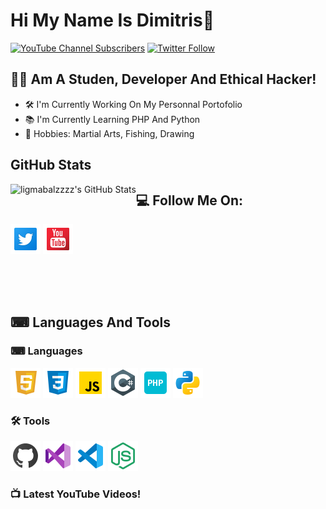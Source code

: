 # Hi My Name Is Dimitris👋

[![YouTube Channel Subscribers](https://img.shields.io/youtube/channel/subscribers/UCJQ_4gnMa7A49orDybZl7hA?logo=youtube&logoColor=red&style=for-the-badge)][youtube]
[![Twitter Follow](https://img.shields.io/twitter/follow/DimitrisEbrahim?color=1DA1F2&logo=twitter&style=for-the-badge)](https://twitter.com/intent/follow?original_referer=https%3A%2F%2Fgithub.com%2FcodeSTACKr&screen_name=codeSTACKr)
## 🙋‍♂️ Am A Studen, Developer And Ethical Hacker!
- 🛠 I'm Currently Working On My Personnal Portofolio
- 📚 I'm Currently Learning PHP And Python
- 🏅 Hobbies: Martial Arts, Fishing, Drawing

## GitHub Stats

<img align="left" alt="ligmabalzzzz's GitHub Stats" src="https://github-readme-stats.vercel.app/api?username=ligmabalzzzz&theme=tokyonight" />

## 💻 Follow Me On:

[![twitter](./img/tw.png)](https://twitter.com/DimitrisEbrahim)
[![youtube](./img/yt.png)](https://www.youtube.com/channel/UCJQ_4gnMa7A49orDybZl7hA)

<br/>
<br/>
<br/>

## ⌨ Languages And Tools

### ⌨ Languages

[![youtube](./img/html.png)](https://github.com/ligmabalzzzz)
[![youtube](./img/css.png)](https://github.com/ligmabalzzzz)
[![youtube](./img/js.png)](https://github.com/ligmabalzzzz)
[![youtube](./img/c.png)](https://github.com/ligmabalzzzz)
[![youtube](./img/php.png)](https://github.com/ligmabalzzzz)
[![youtube](./img/py.png)](https://github.com/ligmabalzzzz)
### 🛠 Tools

[![youtube](./img/git.png)]()
[![youtube](./img/vsc.png)]()
[![youtube](./img/vs.png)]()
[![youtube](./img/node.png)]()
### 📺 Latest YouTube Videos!

<!-- YOUTUBE:START -->
<!-- YOUTUBE:END -->

[twitter]: https://twitter.com/DimitrisEbrahim
[youtube]: https://www.youtube.com/channel/UCJQ_4gnMa7A49orDybZl7hA